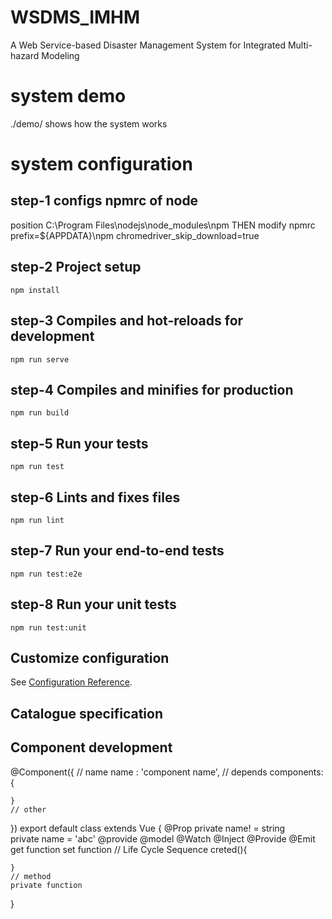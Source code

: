 # WSDMS_IMHM
A Web Service-based Disaster Management System for Integrated Multi-hazard Modeling

# system demo
./demo/ shows how the system works

# system configuration #

## step-1 configs npmrc of node
position C:\Program Files\nodejs\node_modules\npm
THEN modify npmrc
prefix=${APPDATA}\npm
chromedriver_skip_download=true

## step-2 Project setup
```
npm install
```

## step-3 Compiles and hot-reloads for development
```
npm run serve
```

## step-4 Compiles and minifies for production
```
npm run build
```

## step-5 Run your tests
```
npm run test
```

## step-6 Lints and fixes files
```
npm run lint
```

## step-7 Run your end-to-end tests
```
npm run test:e2e
```

## step-8 Run your unit tests
```
npm run test:unit
```

## Customize configuration
See [Configuration Reference](https://cli.vuejs.org/config/).

## Catalogue specification

## Component development

@Component({
    // name
    name : 'component name',
    // depends
    components: {
        
    }
    // other
})
export default class extends Vue {
    @Prop private name! = string  
    private name = 'abc'
    @provide
    @model
    @Watch
    @Inject
    @Provide
    @Emit  
    get function 
    set function 
    // Life Cycle Sequence 
    creted(){

    }
    // method       
    private function

}
